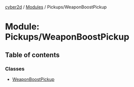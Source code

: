 [cyber2d](../README.md) / [Modules](../modules.md) / Pickups/WeaponBoostPickup

# Module: Pickups/WeaponBoostPickup

## Table of contents

### Classes

- [WeaponBoostPickup](../classes/Pickups_WeaponBoostPickup.WeaponBoostPickup.md)
